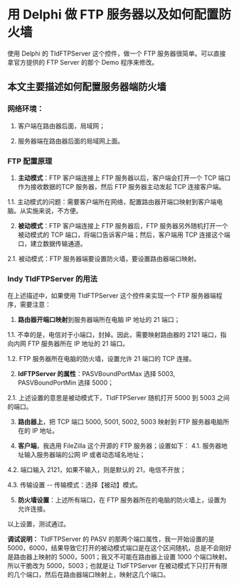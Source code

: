 # 用 Delphi 做 FTP 服务器以及如何配置防火墙
使用 Delphi 的 TIdFTPServer 这个控件，做一个 FTP 服务器很简单。可以直接拿官方提供的 FTP Server 的那个 Demo 程序来修改。

## 本文主要描述如何配置服务器端防火墙
### 网络环境：
1. 客户端在路由器后面，局域网；

2. 服务器端在路由器后面的局域网上面。

### FTP 配置原理
1. **主动模式**：FTP 客户端连接上 FTP 服务器以后，客户端会打开一个 TCP 端口作为接收数据的TCP 服务器，然后 FTP 服务器主动发起 TCP 连接客户端。

1.1. 主动模式的问题：需要客户端所在网络，配置路由器开端口映射到客户端电脑。从实施来说，不方便。

2. **被动模式**：FTP 客户端连接上 FTP 服务器后，FTP 服务器另外随机打开一个被动模式的 TCP 端口，将端口告诉客户端；然后，客户端用 TCP 连接这个端口，建立数据传输通道。

2.1. 被动模式：FTP 服务器端要设置防火墙，要设置路由器端口映射。

### Indy TIdFTPServer 的用法
在上述描述中，如果使用 TIdFTPServer 这个控件来实现一个 FTP 服务器端程序，需要注意：

1. **路由器开端口映射**到服务器端所在电脑 IP 地址的 21 端口；

1.1. 不幸的是，电信对于小端口，封掉。因此，需要映射路由器的 2121 端口，指向内网 FTP 服务器所在 IP 地址的 21 端口。

1.2. FTP 服务器所在电脑的防火墙，设置允许 21 端口的 TCP 连接。

2. **IdFTPServer 的属性**：PASVBoundPortMax 选择 5003,  PASVBoundPortMin 选择 5000；

2.1. 上述设置的意思是被动模式下，TIdFTPServer 随机打开 5000 到 5003 之间的端口。

3. **路由器上**，把 TCP 端口 5000, 5001, 5002, 5003 映射到 FTP 服务器电脑所在的 IP 地址。

4. **客户端**，我选用 FileZilla 这个开源的 FTP 服务器；设置如下：
4.1. 服务器地址输入服务器端的公网 IP 或者动态域名地址；

4.2. 端口输入 2121，如果不输入，则是默认的 21，电信不开放；

4.3. 传输设置 -- 传输模式：选择【被动】模式。

5. **防火墙设置**：上述所有端口，在 FTP 服务器所在的电脑的防火墙上，设置为允许连接。

以上设置，测试通过。

**调试说明：**
TIdFTPServer 的 PASV 的那两个端口属性，我一开始设置的是 5000，6000，结果导致它打开的被动模式端口是在这个区间随机，总是不会刚好是路由器上映射的 5000，5001；我又不可能在路由器上设置 1000 个端口映射。所以干脆改为 5000，5003；也就是让 TIdFTPServer 在被动模式下只打开有限的几个端口，然后在路由器端口映射上，映射这几个端口。